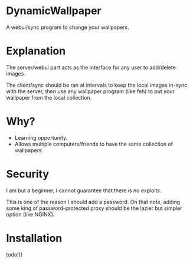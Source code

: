 # DynamicWallpaper
A webui/sync program to change your wallpapers.

# Explanation

The server/webui part acts as the interface for any user to add/delete images.

The client/sync should be ran at intervals to keep the local images in-sync with the server, then use any wallpaper program (like feh) to put your wallpaper from the local collection.

# Why?

- Learning opportunity.
- Allows multiple computers/friends to have the same collection of wallpapers.

# Security
I am but a beginner, I cannot guarantee that there is no exploits.

This is one of the reason I should add a password. On that note, adding some king of password-protected proxy should be the lazier but simpler option (like NGINX).

# Installation

todo!()

